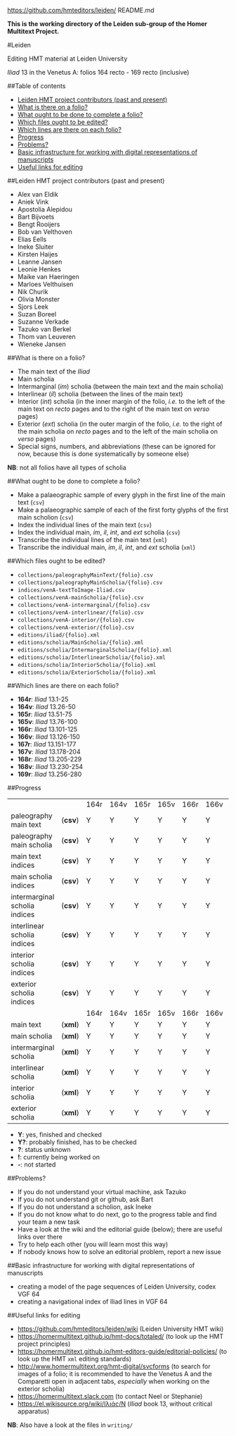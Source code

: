 https://github.com/hmteditors/leiden/
README.md

**This is the working directory of the Leiden sub-group of the Homer Multitext Project.**

#Leiden

Editing HMT material at Leiden University

*Iliad* 13 in the Venetus A: folios 164 recto - 169 recto (inclusive)

##Table of contents

* [Leiden HMT project contributors (past and present)](https://github.com/hmteditors/leiden#leiden-hmt-project-contributors-past-and-present)
* [What is there on a folio?](https://github.com/hmteditors/leiden#what-is-there-on-a-folio)
* [What ought to be done to complete a folio?](https://github.com/hmteditors/leiden#what-ought-to-be-done-to-complete-a-folio)
* [Which files ought to be edited?](https://github.com/hmteditors/leiden#which-files-ought-to-be-edited)
* [Which lines are there on each folio?](https://github.com/hmteditors/leiden#which-lines-are-there-on-each-folio)
* [Progress](https://github.com/hmteditors/leiden#progress)
* [Problems?](https://github.com/hmteditors/leiden#problems)
* [Basic infrastructure for working with digital representations of manuscripts](https://github.com/hmteditors/leiden#basic-infrastructure-for-working-with-digital-representations-of-manuscripts)
* [Useful links for editing](https://github.com/hmteditors/leiden#useful-links-for-editing)

##Leiden HMT project contributors (past and present)

* Alex van Eldik
* Aniek Vink
* Apostolia Alepidou
* Bart Bijvoets
* Bengt Rooijers
* Bob van Velthoven
* Elias Eells
* Ineke Sluiter
* Kirsten Haijes
* Leanne Jansen
* Leonie Henkes
* Maike van Haeringen
* Marloes Velthuisen
* Nik Churik
* Olivia Monster
* Sjors Leek
* Suzan Boreel
* Suzanne Verkade
* Tazuko van Berkel
* Thom van Leuveren
* Wieneke Jansen

##What is there on a folio?

* The main text of the *Iliad*
* Main scholia
* Intermarginal (*im*) scholia (between the main text and the main scholia)
* Interlinear (*il*) scholia (between the lines of the main text)
* Interior (*int*) scholia (in the inner margin of the folio, *i.e.* to the left of the main text on *recto* pages and to the right of the main text on *verso* pages)
* Exterior (*ext*) scholia (in the outer margin of the folio, *i.e.* to the right of the main scholia on *recto* pages and to the left of the main scholia on *verso* pages)
* Special signs, numbers, and abbreviations (these can be ignored for now, because this is done systematically by someone else)

**NB**: not all folios have all types of scholia

##What ought to be done to complete a folio?

* Make a palaeographic sample of every glyph in the first line of the main text (`csv`)
* Make a palaeographic sample of each of the first forty glyphs of the first main scholion (`csv`)
* Index the individual lines of the main text (`csv`)
* Index the individual main, *im*, *il*, *int*, and *ext* scholia (`csv`)
* Transcribe the individual lines of the main text (`xml`)
* Transcribe the individual main, *im*, *il*, *int*, and *ext* scholia (`xml`)

##Which files ought to be edited?

* `collections/paleographyMainText/{folio}.csv`
* `collections/paleographyMainScholia/{folio}.csv`
* `indices/venA-textToImage-Iliad.csv`
* `collections/venA-mainScholia/{folio}.csv`
* `collections/venA-intermarginal/{folio}.csv`
* `collections/venA-interlinear/{folio}.csv`
* `collections/venA-interior/{folio}.csv`
* `collections/venA-exterior/{folio}.csv`
* `editions/iliad/{folio}.xml`
* `editions/scholia/MainScholia/{folio}.xml`
* `editions/scholia/IntermarginalScholia/{folio}.xml`
* `editions/scholia/InterlinearScholia/{folio}.xml`
* `editions/scholia/InteriorScholia/{folio}.xml`
* `editions/scholia/ExteriorScholia/{folio}.xml`

##Which lines are there on each folio?

* **164r**: *Iliad* 13.1-25
* **164v**: *Iliad* 13.26-50
* **165r**: *Iliad* 13.51-75
* **165v**: *Iliad* 13.76-100
* **166r**: *Iliad* 13.101-125
* **166v**: *Iliad* 13.126-150
* **167r**: *Iliad* 13.151-177
* **167v**: *Iliad* 13.178-204
* **168r**: *Iliad* 13.205-229
* **168v**: *Iliad* 13.230-254
* **169r**: *Iliad* 13.256-280

##Progress

<table>
  <tr>
    <td> </td> <td> </td>
    <td> 164r</td> <td> 164v</td> <td> 165r</td> <td> 165v</td> <td> 166r</td> <td> 166v</td> <td> 167r</td> <td> 167v</td> <td> 168r</td> <td> 168v</td> <td> 169r</td>
  </tr>
  <tr>
    <td>paleography main text</td> <td>(<b>csv</b>)</td>
    <td>  Y  </td> <td>  Y  </td> <td>  Y  </td> <td>  Y  </td> <td>  Y  </td> <td>  Y  </td> <td>  Y  </td> <td>  Y  </td> <td>  Y  </td> <td>  Y  </td> <td>  Y  </td>
  </tr>
  <tr>
    <td>paleography main scholia</td> <td>(<b>csv</b>)</td>
    <td>  Y  </td> <td>  Y  </td> <td>  Y  </td> <td>  Y  </td> <td>  Y  </td> <td>  Y  </td> <td>  Y  </td> <td>  Y  </td> <td>  Y  </td> <td>  Y  </td> <td>  Y  </td>
  </tr>
  <tr>
    <td>main text indices</td> <td>(<b>csv</b>)</td>
    <td>  Y  </td> <td>  Y  </td> <td>  Y  </td> <td>  Y  </td> <td>  Y  </td> <td>  Y  </td> <td>  Y  </td> <td>  Y  </td> <td>  Y  </td> <td>  Y  </td> <td>  Y  </td>
  </tr>
  <tr>
    <td>main scholia indices</td> <td>(<b>csv</b>)</td>
    <td>  Y  </td> <td>  Y  </td> <td>  Y  </td> <td>  Y  </td> <td>  Y  </td> <td>  Y  </td> <td>  Y  </td> <td>  Y  </td> <td>  Y  </td> <td>  Y  </td> <td>  Y  </td>
  </tr>
  <tr>
    <td>intermarginal scholia indices</td> <td>(<b>csv</b>)</td>
    <td>  Y  </td> <td>  Y  </td> <td>  Y  </td> <td>  Y  </td> <td>  Y  </td> <td>  Y  </td> <td>  Y  </td> <td>  Y  </td> <td>  Y  </td> <td>  Y  </td> <td>  Y  </td>
  </tr>
  <tr>
    <td>interlinear scholia indices</td> <td>(<b>csv</b>)</td>
    <td>  Y  </td> <td>  Y  </td> <td>  Y  </td> <td>  Y  </td> <td>  Y  </td> <td>  Y  </td> <td>  Y  </td> <td>  Y  </td> <td>  Y  </td> <td>  Y  </td> <td>  Y  </td>
  </tr>
  <tr>
    <td>interior scholia indices</td> <td>(<b>csv</b>)</td>
    <td>  Y  </td> <td>  Y  </td> <td>  Y  </td> <td>  Y  </td> <td>  Y  </td> <td>  Y  </td> <td>  Y  </td> <td>  Y  </td> <td>  Y  </td> <td>  Y  </td> <td>  Y  </td>
  </tr>
  <tr>
    <td>exterior scholia indices</td> <td>(<b>csv</b>)</td>
    <td>  Y  </td> <td>  Y  </td> <td>  Y  </td> <td>  Y  </td> <td>  Y  </td> <td>  Y  </td> <td>  Y  </td> <td>  Y  </td> <td>  Y  </td> <td>  Y  </td> <td>  Y  </td>
  </tr>
  <tr>
    <td> </td> <td> </td>
    <td> 164r</td> <td> 164v</td> <td> 165r</td> <td> 165v</td> <td> 166r</td> <td> 166v</td> <td> 167r</td> <td> 167v</td> <td> 168r</td> <td> 168v</td> <td> 169r</td>
  </tr>
  <tr>
    <td>main text</td> <td>(<b>xml</b>)</td>
    <td>  Y </td> <td>  Y  </td> <td>  Y  </td> <td>  Y   </td> <td>  Y  </td> <td>  Y  </td> <td>  Y  </td> <td>  Y  </td> <td>  Y  </td> <td>  Y  </td> <td>  Y  </td>
  </tr>
  <tr>
    <td>main scholia</td> <td>(<b>xml</b>)</td>
    <td>  Y </td> <td>  Y  </td> <td>  Y  </td> <td>  Y   </td> <td>  Y  </td> <td>  Y  </td> <td>  Y  </td> <td>  Y  </td> <td>  Y  </td> <td>  Y  </td> <td>  Y  </td>
  </tr>
  <tr>
    <td>intermarginal scholia</td> <td>(<b>xml</b>)</td>
    <td>  Y </td> <td>  Y  </td> <td>  Y  </td> <td>  Y   </td> <td>  Y  </td> <td>  Y  </td> <td>  Y  </td> <td>  Y  </td> <td>  Y  </td> <td>  Y  </td> <td>  Y  </td>
  </tr>
  <tr>
    <td>interlinear scholia</td> <td>(<b>xml</b>)</td>
    <td>  Y </td> <td>  Y  </td> <td>  Y  </td> <td>  Y   </td> <td>  Y  </td> <td>  Y  </td> <td>  Y  </td> <td>  Y  </td> <td>  Y  </td> <td>  Y  </td> <td>  Y  </td>
  </tr>
  <tr>
    <td>interior scholia</td> <td>(<b>xml</b>)</td>
    <td>  Y </td> <td>  Y  </td> <td>  Y  </td> <td>  Y   </td> <td>  Y  </td> <td>  Y  </td> <td>  Y  </td> <td>  Y  </td> <td>  Y  </td> <td>  Y  </td> <td>  Y  </td>
  </tr>
  <tr>
    <td>exterior scholia</td> <td>(<b>xml</b>)</td>
    <td>  Y </td> <td>  Y  </td> <td>  Y  </td> <td>  Y   </td> <td>  Y  </td> <td>  Y  </td> <td>  Y  </td> <td>  Y  </td> <td>  Y  </td> <td>  Y  </td> <td>  Y  </td>
  </tr>
</table>


* **Y**: yes, finished and checked
* **Y?**: probably finished, has to be checked 
* **?**: status unknown
* **!**: currently being worked on
* **-**: not started

##Problems?

* If you do not understand your virtual machine, ask Tazuko
* If you do not understand git or github, ask Bart
* If you do not understand a scholion, ask Ineke
* If you do not know what to do next, go to the progress table and find your team a new task
* Have a look at the wiki and the editorial guide (below); there are useful links over there
* Try to help each other (you will learn most this way)
* If nobody knows how to solve an editorial problem, report a new issue

##Basic infrastructure for working with digital representations of manuscripts

* creating a model of the page sequences of Leiden University, codex VGF 64
* creating a navigational index of Iliad lines in VGF 64

##Useful links for editing

* https://github.com/hmteditors/leiden/wiki (Leiden University HMT wiki)
* https://homermultitext.github.io/hmt-docs/totaled/ (to look up the HMT project principles)
* https://homermultitext.github.io/hmt-editors-guide/editorial-policies/ (to look up the HMT `xml` editing standards)
* http://www.homermultitext.org/hmt-digital/svcforms (to search for images of a folio; it is recommended to have the Venetus A and the Comparetti open in adjacent tabs, *especially* when working on the exterior scholia)
* https://homermultitext.slack.com (to contact Neel or Stephanie)
* https://el.wikisource.org/wiki/Ιλιάς/Ν (*Iliad* book 13, without critical apparatus)

**NB**: Also have a look at the files in `writing/`

<!-- cat paleography/*.csv > paleography.csv -->
